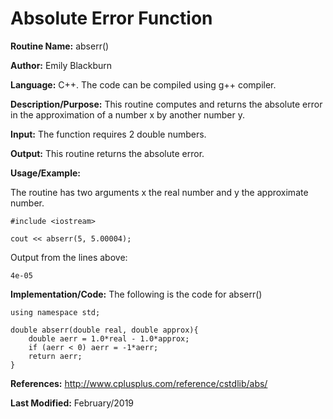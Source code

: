 # Absolute Error Function

**Routine Name:**           abserr()

**Author:** Emily Blackburn

**Language:** C++. The code can be compiled using g++ compiler.

**Description/Purpose:** This routine computes and returns the absolute error in the approximation of a number x by another number y.

**Input:** The function requires 2 double numbers.

**Output:** This routine returns the absolute error.

**Usage/Example:**

The routine has two arguments x the real number and y the approximate number.

    #include <iostream>
    
    cout << abserr(5, 5.00004);
    
Output from the lines above:

    4e-05

**Implementation/Code:** The following is the code for abserr()

    using namespace std;

    double abserr(double real, double approx){
        double aerr = 1.0*real - 1.0*approx;
        if (aerr < 0) aerr = -1*aerr;
        return aerr;
    }

**References:** <http://www.cplusplus.com/reference/cstdlib/abs/>

**Last Modified:** February/2019
